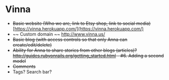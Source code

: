 Vinna
=====

* ~~Basic website (Who we are, link to Etsy shop, link to social media)~~ [https://vinna.herokuapp.com/](https://vinna.herokuapp.com/)
* ~~ Custom domain ~~ http://www.vinna.us/ 
* ~~Basic blog (with access controls so that only Anna can create/edit/delete)~~
* ~~Ability for Anna to share stories from other blogs (articles)? http://guides.rubyonrails.org/getting_started.html - #6. Adding a second model~~
* ~~Comments~~
* Tags? Search bar? 